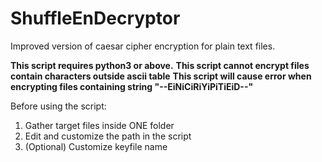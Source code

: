 # ShuffleEnDecryptor
Improved version of caesar cipher encryption for plain text files.

**This script requires python3 or above.**
**This script cannot encrypt files contain characters outside ascii table**
**This script will cause error when encrypting files containing string "--EiNiCiRiYiPiTiEiD--"**

Before using the script:
1. Gather target files inside ONE folder
2. Edit and customize the path in the script
3. (Optional) Customize keyfile name
